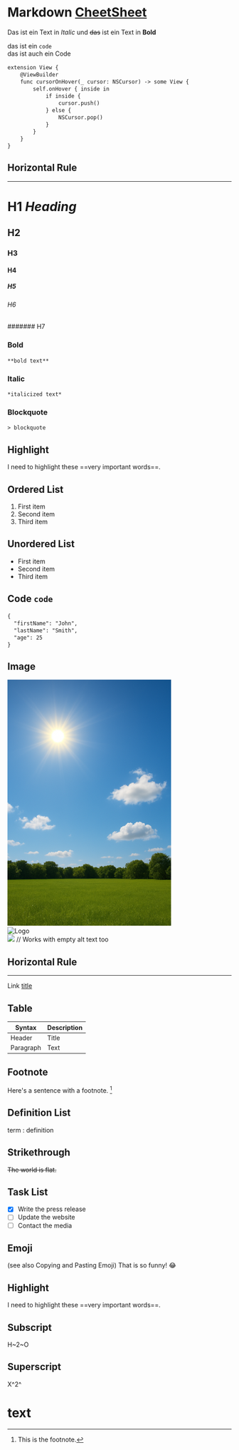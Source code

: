 # Markdown [CheetSheet](https://www.markdownguide.org/cheat-sheet/)

Das ist ein Text in *Italic* und ~~das~~ ist ein Text in **Bold**

das ist ein `code`   
das ist auch ein Code
```
extension View {
    @ViewBuilder
    func cursorOnHover(_ cursor: NSCursor) -> some View {
        self.onHover { inside in
            if inside {
                cursor.push()
            } else {
                NSCursor.pop()
            }
        }
    }
}
```  

## Horizontal Rule
---  

# H1	*Heading*
## H2
### H3
#### H4
##### H5
###### H6
####### H7

### Bold  
	**bold text**  
### Italic   
	*italicized text*  
### Blockquote   	
	> blockquote  

## Highlight	
I need to highlight these ==very important words==.

## Ordered List   	
1. First item   
2. Second item   
3. Third item   

## Unordered List  	
- First item  
- Second item  
- Third item  

## Code `code`  

```
{
  "firstName": "John",
  "lastName": "Smith",
  "age": 25
}
```

## Image	

![Screenshot](./images/screenshot.png)   
![Logo](https://adcore.de/ubernaut.png)   
![](./logo.png)  // Works with empty alt text too

## Horizontal Rule
---  

Link	[title](https://www.example.com)  


## Table
| Syntax | Description |
| ----------- | ----------- |
| Header | Title |
| Paragraph | Text |

## Footnote	
Here's a sentence with a footnote. [^1] 

[^1]: This is the footnote.

## Definition List	
term
: definition

## Strikethrough	
~~The world is flat.~~

## Task List	
- [x] Write the press release
- [ ] Update the website
- [ ] Contact the media

## Emoji
(see also Copying and Pasting Emoji)	That is so funny! :joy:

## Highlight
I need to highlight these ==very important words==.

## Subscript
H~2~O

## Superscript
X^2^

# text